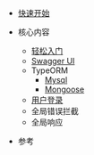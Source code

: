 - [快速开始](/quick-started.md)
- 核心内容

  - [轻松入门](/modules/Example.md)
  - [Swagger UI](/modules/Swagger.md)
  - TypeORM
    - [Mysql](/modules/Mysql.md)
    - [Mongoose](/modules/Mongoose.md)
  - [用户登录](/modules/Authorization.md)
  - 全局错误拦截
  - 全局响应

- 参考
